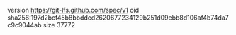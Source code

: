 version https://git-lfs.github.com/spec/v1
oid sha256:197d2bcf45b8bbddcd2620677234129b251d09ebb8d106af4b74da7c9c9044ab
size 37772
